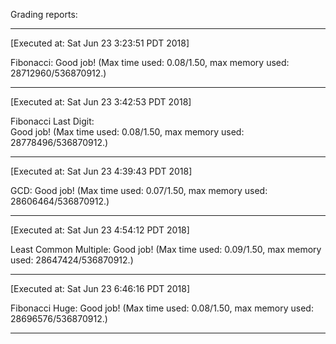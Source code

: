 Grading reports:
___
[Executed at: Sat Jun 23 3:23:51 PDT 2018]

Fibonacci:
Good job! (Max time used: 0.08/1.50, max memory used: 28712960/536870912.)
___
[Executed at: Sat Jun 23 3:42:53 PDT 2018]                                                                        
                                                                                                                      
Fibonacci Last Digit:                                                                                             
Good job! (Max time used: 0.08/1.50, max memory used: 28778496/536870912.)   
___
[Executed at: Sat Jun 23 4:39:43 PDT 2018]

GCD:
Good job! (Max time used: 0.07/1.50, max memory used: 28606464/536870912.)
___
[Executed at: Sat Jun 23 4:54:12 PDT 2018]

Least Common Multiple:
Good job! (Max time used: 0.09/1.50, max memory used: 28647424/536870912.)
___
[Executed at: Sat Jun 23 6:46:16 PDT 2018]

Fibonacci Huge:
Good job! (Max time used: 0.08/1.50, max memory used: 28696576/536870912.)
___
